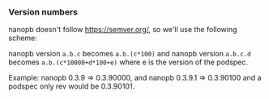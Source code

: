 ### Version numbers

nanopb doesn't follow https://semver.org/, so we'll use the following scheme:

nanopb version `a.b.c` becomes `a.b.(c*100)` and nanopb version `a.b.c.d`
becomes `a.b.(c*10000+d*100+e)` where e is the version of the podspec.

Example: nanopb 0.3.9 => 0.3.90000, and nanopb 0.3.9.1 => 0.3.90100 and a
podspec only rev would be 0.3.90101.
